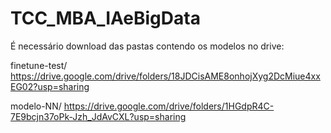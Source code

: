 # TCC_MBA_IAeBigData

É necessário download das pastas contendo os modelos no drive:

finetune-test/
https://drive.google.com/drive/folders/18JDCisAME8onhojXyg2DcMiue4xxEG02?usp=sharing

modelo-NN/
https://drive.google.com/drive/folders/1HGdpR4C-7E9bcjn37oPk-Jzh_JdAvCXL?usp=sharing


